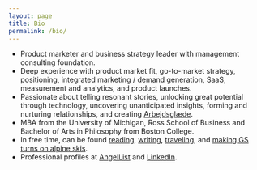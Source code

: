 ```yaml
---
layout: page
title: Bio
permalink: /bio/
---
```

- Product marketer and business strategy leader with management consulting foundation.
- Deep experience with product market fit, go-to-market strategy, positioning, integrated marketing / demand generation, SaaS, measurement and analytics, and product launches.
- Passionate about telling resonant stories, unlocking great potential through technology, uncovering unanticipated insights, forming and nurturing relationships, and creating <a href="https://www.whattheheckisarbejdsglaede.com/" target="_blank">Arbejdsglæde</a>.
- MBA from the University of Michigan, Ross School of Business and Bachelor of Arts in Philosophy from Boston College.
- In free time, can be found [reading](/books/), [writing](/blog/), [traveling](/countries/), and [making GS turns on alpine skis](/skiing/).
- Professional profiles at <a href="https://angel.co/berens" target="_blank">AngelList</a> and <a href="https://linkedin.com/in/berensp" target="_blank">LinkedIn</a>.